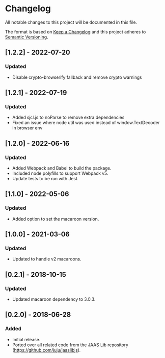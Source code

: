 # Changelog
All notable changes to this project will be documented in this file.

The format is based on [Keep a Changelog](https://keepachangelog.com/en/1.0.0/)
and this project adheres to [Semantic Versioning](https://semver.org/spec/v2.0.0.html).

## [1.2.2] - 2022-07-20
### Updated
- Disable crypto-browserify fallback and remove crypto warnings

## [1.2.1] - 2022-07-19
### Updated
- Added sjcl.js to noParse to remove extra dependencies
- Fixed an issue where node util was used instead of window.TextDecoder in browser env

## [1.2.0] - 2022-06-16
### Updated
- Added Webpack and Babel to build the package.
- Included node polyfills to support Webpack v5.
- Update tests to be run with Jest.

## [1.1.0] - 2022-05-06
### Updated
- Added option to set the macaroon version.

## [1.0.0] - 2021-03-06
### Updated
- Updated to handle v2 macaroons.

## [0.2.1] - 2018-10-15
### Updated
- Updated macaroon dependency to 3.0.3.

## [0.2.0] - 2018-06-28
### Added
- Initial release.
- Ported over all related code from the JAAS Lib repository (https://github.com/juju/jaaslibjs).
